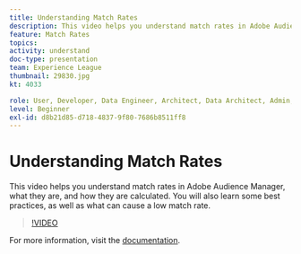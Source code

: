 ```yaml
---
title: Understanding Match Rates
description: This video helps you understand match rates in Adobe Audience Manager, what they are, and how they are calculated. You will also learn some best practices, as well as what can cause a low match rate.
feature: Match Rates
topics: 
activity: understand
doc-type: presentation
team: Experience League
thumbnail: 29830.jpg
kt: 4033

role: User, Developer, Data Engineer, Architect, Data Architect, Admin, Leader
level: Beginner
exl-id: d8b21d85-d718-4837-9f80-7686b8511ff8
---
```

# Understanding Match Rates

This video helps you understand match rates in Adobe Audience Manager, what they are, and how they are calculated. You will also learn some best practices, as well as what can cause a low match rate.

>[!VIDEO](https://video.tv.adobe.com/v/29830/?quality=12)

For more information, visit the [documentation](https://docs.adobe.com/help/en/audience-manager/user-guide/features/addressable-audiences.html).
